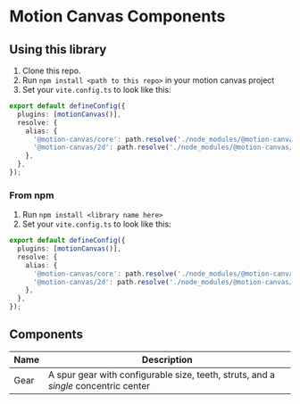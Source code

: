 # Motion Canvas Components

## Using this library

1. Clone this repo.
1. Run `npm install <path to this repo>` in your motion canvas project
1. Set your `vite.config.ts` to look like this:

```ts
export default defineConfig({
  plugins: [motionCanvas()],
  resolve: {
    alias: {
      '@motion-canvas/core': path.resolve('./node_modules/@motion-canvas/core'),
      '@motion-canvas/2d': path.resolve('./node_modules/@motion-canvas/2d'),
    },
  },
});
```

### From npm

1. Run `npm install <library name here>`
1. Set your `vite.config.ts` to look like this:

```ts
export default defineConfig({
  plugins: [motionCanvas()],
  resolve: {
    alias: {
      '@motion-canvas/core': path.resolve('./node_modules/@motion-canvas/core'),
      '@motion-canvas/2d': path.resolve('./node_modules/@motion-canvas/2d'),
    },
  },
});
```

## Components

| Name | Description                                                                         |
| ---- | ----------------------------------------------------------------------------------- |
| Gear | A spur gear with configurable size, teeth, struts, and a _single_ concentric center |
